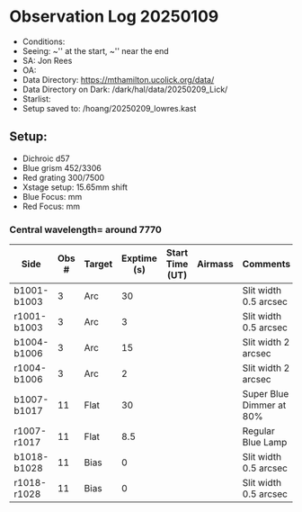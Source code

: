 # Observation Log 20250109

* Conditions: 
* Seeing: ~'' at the start, ~'' near the end
* SA: Jon Rees
* OA: 
* Data Directory: https://mthamilton.ucolick.org/data/
* Data Directory on Dark: /dark/hal/data/20250209_Lick/
* Starlist: 
* Setup saved to: /hoang/20250209_lowres.kast

## Setup: 

* Dichroic d57
* Blue grism 452/3306
* Red grating 300/7500
* Xstage setup: 15.65mm shift
* Blue Focus:  mm 
* Red Focus:  mm 

### Central wavelength= around 7770


| Side | Obs #     | Target    | Exptime (s) | Start Time (UT) | Airmass | Comments                                                   |
|------|-----------|-----------|-------------|-----------------|---------|------------------------------------------------------------|
|b1001-b1003|3|Arc        |30| ||Slit width 0.5 arcsec|
|r1001-b1003|3|Arc        |3| ||Slit width 0.5 arcsec|
|b1004-b1006|3|Arc        |15| ||Slit width 2 arcsec|
|r1004-b1006|3|Arc        |2| ||Slit width 2 arcsec|
|b1007-b1017|11|Flat        |30| ||Super Blue Dimmer at 80%|
|r1007-r1017|11|Flat        |8.5| ||Regular Blue Lamp|
|b1018-b1028|11|Bias        |0| ||Slit width 0.5 arcsec|
|r1018-r1028|11|Bias        |0| ||Slit width 0.5 arcsec|


